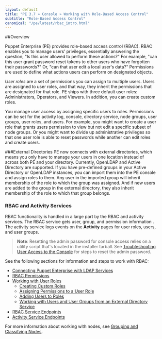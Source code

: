 ```yaml
---
layout: default
title: "PE 3.7 » Console » Working with Role-Based Access Control"
subtitle: "Role-Based Access Control"
canonical: "/pe/latest/rbac_intro.html"
---
```


##Overview

Puppet Enterprise (PE) provides role-based access control (RBAC). RBAC enables you to manage users' privileges, essentially answering the question, "Is this user allowed to perform these actions?" For example, "can this user grant password reset tokens to other users who have forgotten their passwords?" Or, "can that user edit a local user's data?" Permissions are used to define what actions users can perform on designated objects.

*User roles* are a set of permissions you can assign to multiple users. Users are assigned to user roles, and that way, they inherit the permissions that are designated for that role. PE ships with three default user roles: Administrators, Operators, and Viewers. In addition, you can create custom roles.

You manage user access by assigning specific users to roles. Permissions can be set for the activity log, console, directory service, node groups, user groups, user roles, and users. For example, you might want to create a user role that grants users permission to view but not edit a specific subset of node groups. Or you might want to divide up administrative privileges so that one user role is able to reset passwords while another can edit roles and create users.

###External Directories
PE now connects with external directories, which means you only have to manage your users in one location instead of across both PE and your directory. Currently, OpenLDAP and Active Directory are supported. If you have pre-defined groups in your Active Directory or OpenLDAP instances, you can import them into the PE console and assign roles to them. Any user in the imported group will inherit membership of the role to which the group was assigned. And if new users are added to the group in the external directory, they also inherit membership of the role to which that group belongs.

### RBAC and Activity Services
RBAC functionality is handled in a large part by the RBAC and activity services. The RBAC service gets user, group, and permission information . The activity service logs events on the **Activity** pages for user roles, users, and user groups.

>**Note**: Resetting the admin password for console access relies on a utility script that's located in the installer tarball. See [Troubleshooting User Access to the Console](./rbac_uer_roles.html) for steps to reset the admin password.

See the following sections for information and steps to work with RBAC:

* [Connecting Puppet Enterprise with LDAP Services](/.rbac_ldap.html)
* [RBAC Permissions](./rbac_permissions.html)
* [Working with User Roles](./rbac_user_roles.html)
	* [Creating Custom Roles](./rbac_user_roles.html#create-a-new-user-role)
	* [Assigning Permissions to a User Role](./rbac_user_roles.html#assign-permissions-to-a-user-role)
	* [Adding Users to Roles](./rbac_user_roles.html#add-a-user-to-a-user-role)
	* [Working with Users and User Groups from an External Directory Service](./rbac_user_roles.html#working-with-users-and-user-groups-from-an-external-directory-service)
* [RBAC Service Endpoints](./rbac_serviceindex.html)
* [Activity Service Endpoints](./rbac_activityapis.html)

For more information about working with nodes, see [Grouping and Classifying Nodes](./console_classes_groups_getting_started.html).




